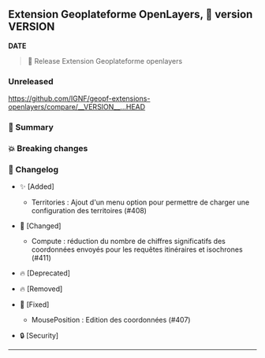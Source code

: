## Extension Geoplateforme OpenLayers, 🔖 version __VERSION__

__DATE__
> 🚀 Release Extension Geoplateforme openlayers

### Unreleased

<https://github.com/IGNF/geopf-extensions-openlayers/compare/__VERSION__...HEAD>

### 🎉 Summary

### 💥 Breaking changes

### 📖 Changelog

* ✨ [Added]

  - Territories : Ajout d'un menu option pour permettre de charger une configuration des territoires (#408)

* 🔨 [Changed]

  - Compute : réduction du nombre de chiffres significatifs des coordonnées envoyés pour les requêtes itinéraires et isochrones (#411)

* 🔥 [Deprecated]

* 🔥 [Removed]

* 🐛 [Fixed]

  - MousePosition : Edition des coordonnées (#407)
  
* 🔒 [Security]


---
